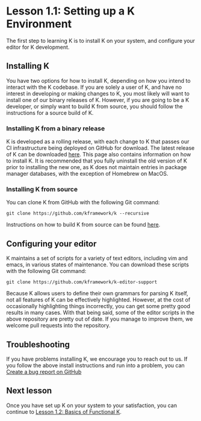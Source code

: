 # Lesson 1.1: Setting up a K Environment

The first step to learning K is to install K on your system, and configure your
editor for K development.

## Installing K

You have two options for how to install K, depending on how you intend to
interact with the K codebase. If you are solely a user of K, and have no
interest in developing or making changes to K, you most likely will want to
install one of our binary releases of K. However, if you are going to be a K
developer, or simply want to build K from source, you should follow the
instructions for a source build of K.

### Installing K from a binary release

K is developed as a rolling release, with each change to K that passes our
CI infrastructure being deployed on GitHub for download. The latest release of
K can be downloaded [here](https://github.com/kframework/k/releases/latest).
This page also contains information on how to install K. It is recommended
that you fully uninstall the old version of K prior to installing the new one,
as K does not maintain entries in package manager databases, with the exception
of Homebrew on MacOS.

### Installing K from source

You can clone K from GitHub with the following Git command:

```
git clone https://github.com/kframework/k --recursive
```

Instructions on how to build K from source can be found
[here](../../../../README.md).

## Configuring your editor

K maintains a set of scripts for a variety of text editors, including vim and
emacs, in various states of maintenance. You can download these scripts with
the following Git command:

```
git clone https://github.com/kframework/k-editor-support
```

Because K allows users to define their own grammars for parsing K itself,
not all features of K can be effectively highlighted. However, at the cost of
occasionally highlighting things incorrectly, you can get some pretty good
results in many cases. With that being said, some of the editor scripts in the
above repository are pretty out of date. If you manage to improve them, we
welcome pull requests into the repository.

## Troubleshooting

If you have problems installing K, we encourage you to reach out to us. If you
follow the above install instructions and run into a problem, you can
[Create a bug report on GitHub](https://github.com/kframework/k/issues/new?assignees=&labels=bug&template=bug-report.md&title=%5BBug%5D+%5Bkompile%7Ckast%7Ckrun%7Ckprove%7Cksearch%5D+-+DESCRIPTION)

## Next lesson

Once you have set up K on your system to your satisfaction, you can continue to
[Lesson 1.2: Basics of Functional K](../02_basics/README.md).
